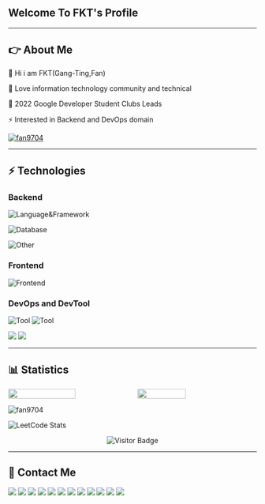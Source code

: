 ## Welcome To FKT's Profile

----

## 👉 About Me

🤚 Hi i am FKT(Gang-Ting,Fan)

🎲 Love information technology community and technical

💛 2022 Google Developer Student Clubs Leads

⚡ Interested in Backend and DevOps domain

<p align="left"> <a href="https://github.com/ryo-ma/github-profile-trophy"><img src="https://github-profile-trophy.vercel.app/?username=fan9704" alt="fan9704" /></a> </p>

----

## ⚡ Technologies


### Backend
![Language&Framework](https://skillicons.dev/icons?i=py,django,java,spring,nodejs,ts,express)

![Database](https://skillicons.dev/icons?i=mysql,postgres,redis,firebase,sqlite)

![Other](https://skillicons.dev/icons?i=grafana,graphql,prometheus,selenium,hibernate)

### Frontend

![Frontend](https://skillicons.dev/icons?i=vue,angular,bootstrap,flutter,dart,firebase,electron,netlify,vite,androidstudio,vercel)

### DevOps and DevTool

![Tool](https://skillicons.dev/icons?i=git,github,gitlab,githubactions,bash,linux,vscode,gcp,heroku,idea)
![Tool](https://skillicons.dev/icons?i=docker,nginx,cloudflare,postman,rabbitmq,)

![](https://i.imgur.com/xs6GuAv.png)
![](https://i.imgur.com/9luhOhi.png)

----

## 📊 Statistics

<div style="display:flex;">
<img style="display:inline-block;width:52%;" src="https://github-readme-stats.vercel.app/api?username=fan9704&count_private=true&show_icons=true&theme=gotham&include_all_commits=true">
</img>
<img style="display:inline-block;width:44%;" src="https://github-readme-stats.vercel.app/api/top-langs/?username=fan9704&theme=gotham&layout=compact">
</img></div>
<p><img align="center" src="https://github-readme-streak-stats.herokuapp.com/?user=fan9704&" alt="fan9704" /></p>

![LeetCode Stats](https://leetcard.jacoblin.cool/fan9704?theme=light&font=Roboto&ext=heatmap)


<span align="center">

![Visitor Badge](https://visitor-badge.laobi.icu/badge?page_id=fan9704.fan9704)

</span>

----

## 👨 Contact Me

[![](https://img.shields.io/badge/website-000000?style=for-the-badge&logo=About.me&logoColor=white)](https://www.sql-fan9704.eu.org/)
[![](https://img.shields.io/badge/Gmail-D14836?style=for-the-badge&logo=gmail&logoColor=white)](mailto:cxz123499@gmail.com)
[![](https://img.shields.io/badge/Discord-7289DA?style=for-the-badge&logo=discord&logoColor=white)](https://discord.gg/2k7SbzeByJ)
[![](https://img.shields.io/badge/Stackoverflow-FFA116?style=for-the-badge&logo=Stackoverflow&logoColor=white)](https://stackoverflow.com/users/18726758/fkt)
[![](https://img.shields.io/badge/-LeetCode-FFA116?style=for-the-badge&logo=LeetCode&logoColor=black)](https://leetcode.com/fan9704/)
[![](https://img.shields.io/badge/Qwiklabs-EEC70E?style=for-the-badge&logo=Qwiklabs&logoColor=white)](https://www.cloudskillsboost.google/public_profiles/2192f42f-459d-4169-88b5-903944e66697)
[![](https://img.shields.io/badge/Facebook-1877F2?style=for-the-badge&logo=facebook&logoColor=white)](https://www.facebook.com/tim.frank.969/)
[![](https://img.shields.io/badge/LinkedIn-0077B5?style=for-the-badge&logo=linkedin&logoColor=white)](https://www.linkedin.com/in/gang-ting-fan-95885920a/)
[![](https://img.shields.io/badge/GitHub-100000?style=for-the-badge&logo=github&logoColor=white)](https://github.com/fan9704)
[![](https://img.shields.io/badge/Instagram-E4405F?style=for-the-badge&logo=instagram&logoColor=white)](https://www.instagram.com/cxz123499/)
[![](https://img.shields.io/badge/GitLab-330F63?style=for-the-badge&logo=gitlab&logoColor=white)](https://gitlab.com/fan9704)
[![](https://img.shields.io/badge/Medium-000000?style=for-the-badge&logo=Medium&logoColor=white)](https://medium.com/@cxz123499)


